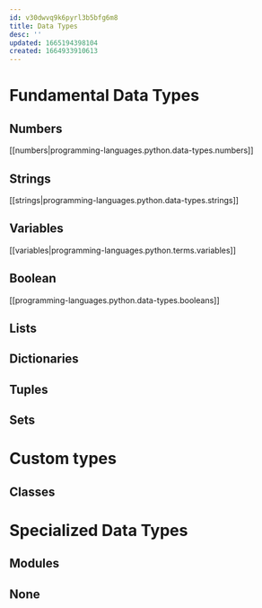 ```yaml
---
id: v30dwvq9k6pyrl3b5bfg6m8
title: Data Types
desc: ''
updated: 1665194398104
created: 1664933910613
---
```

# Fundamental Data Types
## Numbers

[[numbers|programming-languages.python.data-types.numbers]]

## Strings

[[strings|programming-languages.python.data-types.strings]]

## Variables

[[variables|programming-languages.python.terms.variables]]

## Boolean

[[programming-languages.python.data-types.booleans]]

## Lists

## Dictionaries

## Tuples

## Sets


# Custom types

## Classes

# Specialized Data Types
## Modules
## None

